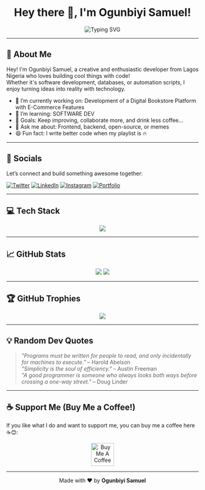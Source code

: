 <h1 align="center">Hey there 👋, I'm Ogunbiyi Samuel!</h1>
<p align="center">
  <img src="https://readme-typing-svg.herokuapp.com?font=Fira+Code&duration=2000&pause=1000&color=FF6B00&center=true&vCenter=true&width=435&lines=I'm+a+Passionate+Developer;I+Love+Learning+and+Building;Let's+Create+Something+Cool+Together!" alt="Typing SVG" />
</p>

---

## 🌟 About Me

Hey! I'm Ogunbiyi Samuel, a creative and enthusiastic developer from Lagos Nigeria who loves building cool things with code!  
Whether it's software development, databases, or automation scripts, I enjoy turning ideas into reality with technology.  

- 🔭 I’m currently working on: Development of a Digital Bookstore Platform with E-Commerce Features
- 🌱 I’m learning: SOFTWARE DEV
- 🎯 Goals: Keep improving, collaborate more, and drink less coffee...
- 💬 Ask me about: Frontend, backend, open-source, or memes
- 😄 Fun fact: I write better code when my playlist is 🔥

---

## 🔗 Socials

Let’s connect and build something awesome together:

[![Twitter](https://img.shields.io/badge/-Twitter-1DA1F2?style=for-the-badge&logo=twitter&logoColor=white)](https://twitter.com/yourhandle)
[![LinkedIn](https://img.shields.io/badge/-LinkedIn-0077B5?style=for-the-badge&logo=linkedin&logoColor=white)](https://linkedin.com/in/yourhandle)
[![Instagram](https://img.shields.io/badge/-Instagram-E4405F?style=for-the-badge&logo=instagram&logoColor=white)](https://instagram.com/yourhandle)
[![Portfolio](https://img.shields.io/badge/-Portfolio-black?style=for-the-badge&logo=vercel&logoColor=white)](https://yourportfolio.com)

---

## 💻 Tech Stack

<p align="center">
  <img src="https://skillicons.dev/icons?i=html,css,js,ts,react,nodejs,python,php,mysql,mongodb,git,github,bootstrap,tailwind,figma,vscode" />
</p>

---

## 📈 GitHub Stats

<p align="center">
  <img src="https://github-readme-stats.vercel.app/api?username=yourusername&show_icons=true&theme=tokyonight&count_private=true" />
  <img src="https://github-readme-streak-stats.herokuapp.com?user=yourusername&theme=tokyonight" />
</p>

---

## 🏆 GitHub Trophies

<p align="center">
  <img src="https://github-profile-trophy.vercel.app/?username=yourusername&theme=gruvbox&margin-w=10&row=2&column=3" />
</p>

---

## 💡 Random Dev Quotes

> _"Programs must be written for people to read, and only incidentally for machines to execute."_ – Harold Abelson  
> _"Simplicity is the soul of efficiency."_ – Austin Freeman  
> _"A good programmer is someone who always looks both ways before crossing a one-way street."_ – Doug Linder

---

## ☕ Support Me (Buy Me a Coffee!)

If you like what I do and want to support me, you can buy me a coffee here ☕😊:

<p align="center">
  <a href="https://www.buymeacoffee.com/yourusername" target="_blank">
    <img src="https://cdn.buymeacoffee.com/buttons/v2/default-yellow.png" alt="Buy Me A Coffee" height="60">
  </a>
</p>

---

<p align="center">
  Made with ❤️ by <strong>Ogunbiyi Samuel</strong>
</p>
